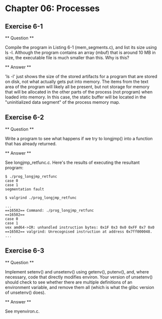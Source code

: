Chapter 06: Processes
=====================

Exercise 6-1
------------

** Question **

Compile the program in Listing 6-1 (mem_segments.c), and list its size
using ls -l.  Although the program contains an array (mbuf) that is
around 10 MB in size, the executable file is much smaller than this.
Why is this?

** Answer **

'ls -l' just shows the size of the stored artifacts for a program that
are stored on disk, not what actually gets put into memory.  The items
from the text area of the program will likely all be present, but not
storage for memory that will be allocated in the other parts of the
process (not program) when loaded into memory.  In this case, the
static buffer will be located in the "uninitialized data segment" of
the process memory map.

Exercise 6-2
------------

** Question **

Write a program to see what happens if we try to longjmp() into a
function that has already returned.

** Answer **

See longjmp_retfunc.c.  Here's the results of executing the resultant
program:

    $ ./prog_longjmp_retfunc
    case 0
    case 1
    segmentation fault

    $ valgrind ./prog_longjmp_retfunc

    ...
    ==16502== Command: ./prog_longjmp_retfunc
    ==16502== 
    case 0
    case 1
    vex amd64->IR: unhandled instruction bytes: 0x1F 0x3 0x0 0xFF 0x7 0x0
    ==16502== valgrind: Unrecognised instruction at address 0x7ff000048.
    ...

Exercise 6-3
------------

** Question **

Implement setenv() and unsetenv() using getenv(), putenv(), and, where
necessary, code that directly modifies environ.  Your version of
unsetenv() should check to see whether there are multiple definitions
of an environment variable, and remove them all (which is what the
glibc version of unsetenv() does).

** Answer **

See myenviron.c.

